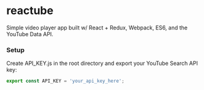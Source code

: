 # reactube
Simple video player app built w/ React + Redux, Webpack, ES6, and the YouTube Data API.

### Setup
Create API_KEY.js in the root directory and export your YouTube Search API key:

```js
export const API_KEY = 'your_api_key_here';
```
